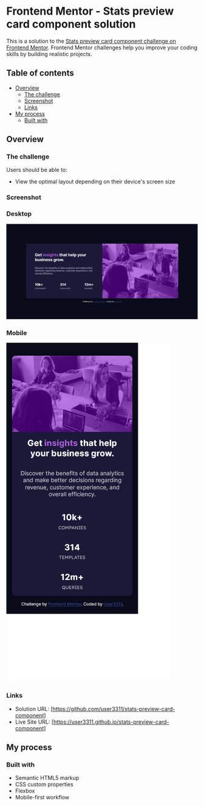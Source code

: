 # Frontend Mentor - Stats preview card component solution

This is a solution to the [Stats preview card component challenge on Frontend Mentor](https://www.frontendmentor.io/challenges/stats-preview-card-component-8JqbgoU62). Frontend Mentor challenges help you improve your coding skills by building realistic projects. 

## Table of contents

- [Overview](#overview)
  - [The challenge](#the-challenge)
  - [Screenshot](#screenshot)
  - [Links](#links)
- [My process](#my-process)
  - [Built with](#built-with)


## Overview

### The challenge

Users should be able to:

- View the optimal layout depending on their device's screen size

### Screenshot

### Desktop
![](./screenshot-desktop.png)


### Mobile
![](./screenshot-mobile.png)

### Links

- Solution URL: [https://github.com/user3311/stats-preview-card-component]
- Live Site URL: [https://user3311.github.io/stats-preview-card-component]

## My process

### Built with

- Semantic HTML5 markup
- CSS custom properties
- Flexbox
- Mobile-first workflow
